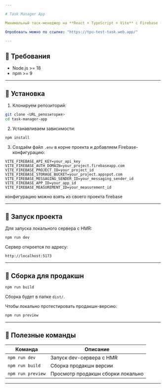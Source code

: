 ```yaml
---

# Task Manager App

Минимальный таск-менеджер на **React + TypeScript + Vite** с Firebase (авторизация и Firestore).

Опробовать можно по ссылке: "https://tpu-test-task.web.app/"

---
```


## 🔹 Требования

* Node.js >= 18
* npm >= 9

---

## 🔹 Установка

1. Клонируем репозиторий:

```bash
git clone <URL_репозитория>
cd task-manager-app
```

2. Устанавливаем зависимости:

```bash
npm install
```

3. Создаём файл `.env` в корне проекта и добавляем Firebase-конфигурацию:

```env
VITE_FIREBASE_API_KEY=your_api_key
VITE_FIREBASE_AUTH_DOMAIN=your_project.firebaseapp.com
VITE_FIREBASE_PROJECT_ID=your_project_id
VITE_FIREBASE_STORAGE_BUCKET=your_project.appspot.com
VITE_FIREBASE_MESSAGING_SENDER_ID=your_messaging_sender_id
VITE_FIREBASE_APP_ID=your_app_id
VITE_FIREBASE_MEASUREMENT_ID=your_measurement_id
```

конфигурацию можно взять из своего проекта firebase

---

## 🔹 Запуск проекта

Для запуска локального сервера с HMR:

```bash
npm run dev
```

Сервер откроется по адресу:

```
http://localhost:5173
```

---

## 🔹 Сборка для продакшн

```bash
npm run build
```

Сборка будет в папке `dist/`.

Чтобы локально протестировать продакшн-версию:

```bash
npm run preview
```

---


## 🔹 Полезные команды

| Команда           | Описание                          |
| ----------------- | --------------------------------- |
| `npm run dev`     | Запуск dev-сервера с HMR          |
| `npm run build`   | Сборка продакшн версии            |
| `npm run preview` | Просмотр продакшн сборки локально |

---
